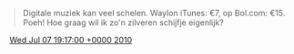 > Digitale muziek kan veel schelen\. Waylon iTunes: €7, op Bol\.com: €15\. Poeh\! Hoe graag wil ik zo'n zilveren schijfje eigenlijk?

<img src="../../media/tweet.ico" width="12" /> [Wed Jul 07 19:17:00 +0000 2010](https://twitter.com/DromerDenker/status/17972884882)
